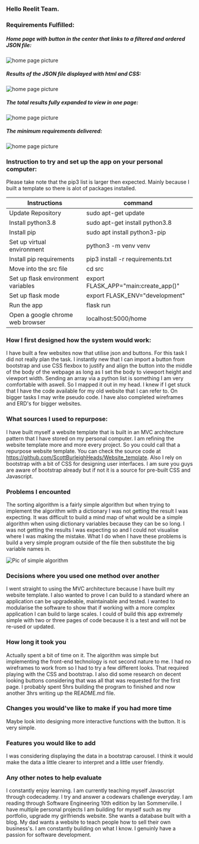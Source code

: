 ### Hello Reelit Team.

### Requirements Fulfilled:

##### Home page with button in the center that links to a filtered and ordered JSON file:

![home page picture](src/static/img/homePage.JPG)

##### Results of the JSON file displayed with html and CSS:

![home page picture](src/static/img/Solution1.JPG)

##### The total results fully expanded to view in one page:

![home page picture](src/static/img/Solution2.JPG)

##### The minimum requirements delivered:

![home page picture](src/static/img/Solution3.JPG)

### Instruction to try and set up the app on your personal computer:

Please take note that the pip3 list is larger then expected. Mainly because I built a template so there is alot of packages installed.

| Instructions | command |
|---|---|
| Update Repository | sudo apt-get update |
| Install python3.8 | sudo apt-get install python3.8 |
| Install pip | sudo apt install python3-pip |
| Set up virtual environment | python3 -m venv venv |
| Install pip requirements | pip3 install -r requirements.txt |
| Move into the src file | cd src |
| Set up flask environment variables | export FLASK_APP="main:create_app()" |
| Set up flask mode | export FLASK_ENV="development" |
| Run the app | flask run |
| Open a google chrome web browser | localhost:5000/home |

### How I first designed how the system would work:

I have built a few websites now that utilise json and buttons. For this task I did not really plan the task. I instantly new that I can import a button from bootstrap and use CSS flexbox to justify and align the button into the middle of the body of the webpage as long as I set the body to viewport height and viewport width.  Sending an array via a python list is something I am very comfortable with aswell. So I mapped it out in my head. I knew if I get stuck that I have the code available for my old website that I can refer to. On bigger tasks I may write pseudo code. I have also completed wireframes and ERD's for bigger websites.

### What sources I used to repurpose:

I have built myself a website template that is built in an MVC architecture pattern that I have stored on my personal computer. I am refining the website template more and more every project. So you could call that a repurpose website template. You can check the source code at https://github.com/ScottBurleighHeads/Website_template. Also I rely on bootstrap with a bit of CSS for designing user interfaces. I am sure you guys are aware of bootstrap already but if not it is a source for pre-built CSS and Javascript.

### Problems I encounted

The sorting algorithm is a fairly simple algorithm but when trying to implement the algorithm with a dictionary I was not getting the result I was expecting. It was difficult to build a mind map of what would be a simple algorithm when using dictionary variables because they can be so long. I was not getting the results I was expecting so and I could not visualise where I was making the mistake. What I do when I have these problems is build a very simple program outside of the file then substitute the big variable names in. 

![Pic of simple algorithm](src/static/img/tempSample.JPG)

### Decisions where you used one method over another

I went straight to using the MVC architecture because I have built my website template. I also wanted to prove I can build to a standard where an application can be upgradeable, maintainable and tested. I wanted to modularise the software to show that if working with a more complex application I can build to large scales. I could of build this app extremely simple with two or three pages of code because it is a test and will not be re-used or updated.

### How long it took you

Actually spent a bit of time on it. The algorithm was simple but implementing the front-end technology is not second nature to me. I had no wireframes to work from so I had to try a few different looks. That required playing with the CSS and bootstrap. I also did some research on decent looking buttons considering that was all that was requested for the first page. I probably spent 5hrs building the program to finished and now another 3hrs writing up the README.md file.

### Changes you would've like to make if you had more time

Maybe look into designing more interactive functions with the button. It is very simple. 

### Features you would like to add

I was considering displaying the data in a bootstrap carousel. I think it would make the data a little clearer to interpret and a little user friendly. 

### Any other notes to help evaluate

I constantly enjoy learning. I am currently teaching myself Javascript through codecademy. I try and answer a codewars challenge everyday. I am reading through Software Engineering 10th edition by Ian Sommerville. I have multiple personal projects I am building for myself such as my portfolio, upgrade my girlfriends website. She wants a database built with a blog. My dad wants a website to teach people how to sell their own business's. I am constantly building on what I know. I genuinly have a passion for software development.
